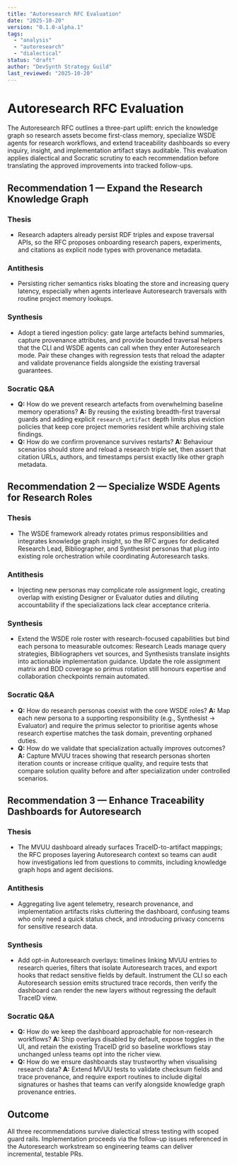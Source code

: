 ```yaml
---
title: "Autoresearch RFC Evaluation"
date: "2025-10-20"
version: "0.1.0-alpha.1"
tags:
  - "analysis"
  - "autoresearch"
  - "dialectical"
status: "draft"
author: "DevSynth Strategy Guild"
last_reviewed: "2025-10-20"
---
```


# Autoresearch RFC Evaluation

The Autoresearch RFC outlines a three-part uplift: enrich the knowledge graph so
research assets become first-class memory, specialize WSDE agents for research
workflows, and extend traceability dashboards so every inquiry, insight, and
implementation artifact stays auditable. This evaluation applies dialectical and
Socratic scrutiny to each recommendation before translating the approved
improvements into tracked follow-ups.

## Recommendation 1 — Expand the Research Knowledge Graph

### Thesis
- Research adapters already persist RDF triples and expose traversal APIs, so
the RFC proposes onboarding research papers, experiments, and citations as
explicit node types with provenance metadata.

### Antithesis
- Persisting richer semantics risks bloating the store and increasing query
latency, especially when agents interleave Autoresearch traversals with routine
project memory lookups.

### Synthesis
- Adopt a tiered ingestion policy: gate large artefacts behind summaries,
capture provenance attributes, and provide bounded traversal helpers that the
CLI and WSDE agents can call when they enter Autoresearch mode. Pair these
changes with regression tests that reload the adapter and validate provenance
fields alongside the existing traversal guarantees.

### Socratic Q&A
- **Q:** How do we prevent research artefacts from overwhelming baseline memory
operations?
  **A:** By reusing the existing breadth-first traversal guards and adding
  explicit `research_artifact` depth limits plus eviction policies that keep core
  project memories resident while archiving stale findings.
- **Q:** How do we confirm provenance survives restarts?
  **A:** Behaviour scenarios should store and reload a research triple set, then
  assert that citation URLs, authors, and timestamps persist exactly like other
  graph metadata.

## Recommendation 2 — Specialize WSDE Agents for Research Roles

### Thesis
- The WSDE framework already rotates primus responsibilities and integrates
knowledge graph insight, so the RFC argues for dedicated Research Lead,
Bibliographer, and Synthesist personas that plug into existing role orchestration
while coordinating Autoresearch tasks.

### Antithesis
- Injecting new personas may complicate role assignment logic, creating overlap
with existing Designer or Evaluator duties and diluting accountability if the
specializations lack clear acceptance criteria.

### Synthesis
- Extend the WSDE role roster with research-focused capabilities but bind each
persona to measurable outcomes: Research Leads manage query strategies,
Bibliographers vet sources, and Synthesists translate insights into actionable
implementation guidance. Update the role assignment matrix and BDD coverage so
primus rotation still honours expertise and collaboration checkpoints remain
automated.

### Socratic Q&A
- **Q:** How do research personas coexist with the core WSDE roles?
  **A:** Map each new persona to a supporting responsibility (e.g., Synthesist →
  Evaluator) and require the primus selector to prioritise agents whose research
  expertise matches the task domain, preventing orphaned duties.
- **Q:** How do we validate that specialization actually improves outcomes?
  **A:** Capture MVUU traces showing that research personas shorten iteration
  counts or increase critique quality, and require tests that compare solution
  quality before and after specialization under controlled scenarios.

## Recommendation 3 — Enhance Traceability Dashboards for Autoresearch

### Thesis
- The MVUU dashboard already surfaces TraceID-to-artifact mappings; the RFC
proposes layering Autoresearch context so teams can audit how investigations led
from questions to commits, including knowledge graph hops and agent decisions.

### Antithesis
- Aggregating live agent telemetry, research provenance, and implementation
artifacts risks cluttering the dashboard, confusing teams who only need a quick
status check, and introducing privacy concerns for sensitive research data.

### Synthesis
- Add opt-in Autoresearch overlays: timelines linking MVUU entries to research
queries, filters that isolate Autoresearch traces, and export hooks that redact
sensitive fields by default. Instrument the CLI so each Autoresearch session
emits structured trace records, then verify the dashboard can render the new
layers without regressing the default TraceID view.

### Socratic Q&A
- **Q:** How do we keep the dashboard approachable for non-research workflows?
  **A:** Ship overlays disabled by default, expose toggles in the UI, and retain
the existing TraceID grid so baseline workflows stay unchanged unless teams opt
  into the richer view.
- **Q:** How do we ensure dashboards stay trustworthy when visualising research
  data?
  **A:** Extend MVUU tests to validate checksum fields and trace provenance, and
  require export routines to include digital signatures or hashes that teams can
  verify alongside knowledge graph provenance entries.

## Outcome

All three recommendations survive dialectical stress testing with scoped guard
rails. Implementation proceeds via the follow-up issues referenced in the
Autoresearch workstream so engineering teams can deliver incremental, testable
PRs.
